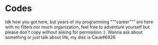 # Codes
Idk how you got here, but years of my programming """career""" are here with no filters nor much organization,  feel free to adventure yourself but please don't copy without asking for permission :).  Wanna ask about something or just talk about life, my disc is Caue#6926 
